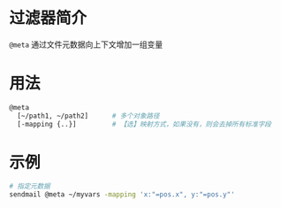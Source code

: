 过滤器简介
======= 

`@meta` 通过文件元数据向上下文增加一组变量
 

用法
=======

```bash
@meta 
  [~/path1, ~/path2]      # 多个对象路径
  [-mapping {..}]         # 【选】映射方式，如果没有，则会去掉所有标准字段
```


示例
=======

```bash
# 指定元数据
sendmail @meta ~/myvars -mapping 'x:"=pos.x", y:"=pos.y"'
```

